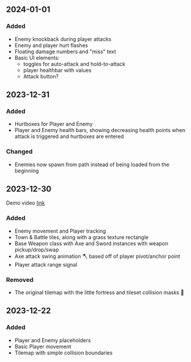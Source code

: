 ## 2024-01-01
### Added
- Enemy knockback during player attacks
- Enemy and player hurt flashes
- Floating damage numbers and "miss" text
- Basic UI elements:
  - toggles for auto-attack and hold-to-attack
  - player healthbar with values
  - Attack button?


## 2023-12-31
### Added
- Hurtboxes for Player and Enemy
- Player and Enemy health bars, showing decreasing health points when attack is triggered and hurtboxes are entered

### Changed
- Enemies now spawn from path instead of being loaded from the beginning


## 2023-12-30
Demo video [link](https://www.youtube.com/watch?v=V1uBrWeMzxg)
### Added
- Enemy movement and Player tracking
- Town & Battle tiles, along with a grass texture rectangle
- Base Weapon class with Axe and Sword instances with weapon pickup/drop/swap
- Axe attack swing animation 🪓 based off of player pivot/anchor point
- Player attack range signal

### Removed
- The original tilemap with the little fortress and tileset collision masks 🥲


## 2023-12-22
### Added
- Player and Enemy placeholders
- Basic Player movement
- Tilemap with simple collision boundaries
